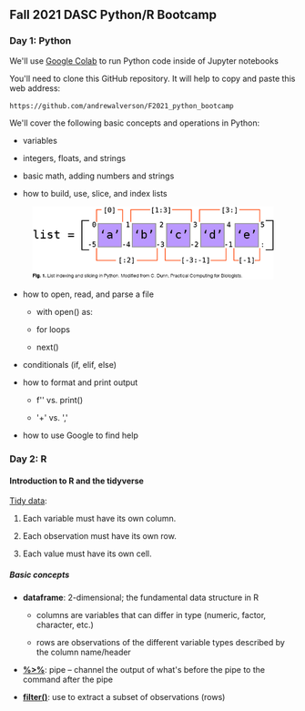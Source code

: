 ## Fall 2021 DASC Python/R Bootcamp

### Day 1: Python

We'll use [Google Colab](https://colab.research.google.com/) to run Python code inside of Jupyter notebooks

You'll need to clone this GitHub repository. It will help to copy and paste this web address:

	https://github.com/andrewalverson/F2021_python_bootcamp

We'll cover the following basic concepts and operations in Python:
	
- variables

- integers, floats, and strings

- basic math, adding numbers and strings

- how to build, use, slice, and index lists


<figure align = "center">

![](img/list_indexing.jpg)

</figure>


- how to open, read, and parse a file
	
	- with open() as:

	- for loops

	- next()

- conditionals (if, elif, else)

- how to format and print output
	
	- f'' vs. print()
	
	- '+' vs. ','

- how to use Google to find help

### Day 2: R

#### Introduction to R and the tidyverse

[Tidy data](https://r4ds.had.co.nz/tidy-data.html):

1. Each variable must have its own column.

2. Each observation must have its own row.

3. Each value must have its own cell.

##### Basic concepts

- **dataframe**: 2-dimensional; the fundamental data structure in R
	
	- columns are variables that can differ in type (numeric, factor, character, etc.)
	
	- rows are observations of the different variable types described by the column name/header

- [**%>%**](https://style.tidyverse.org/pipes.html): pipe – channel the output of what's before the pipe to the command after the pipe

- [**filter()**](https://dplyr.tidyverse.org/reference/filter.html): use to extract a subset of observations (rows)




